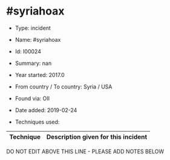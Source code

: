 # #syriahoax

* Type: incident

* Name: #syriahoax

* Id: I00024

* Summary: nan

* Year started: 2017.0

* From country / To country: Syria / USA

* Found via: OII

* Date added: 2019-02-24

* Techniques used: 

| Technique | Description given for this incident |
| --------- | ------------------------- |


DO NOT EDIT ABOVE THIS LINE - PLEASE ADD NOTES BELOW